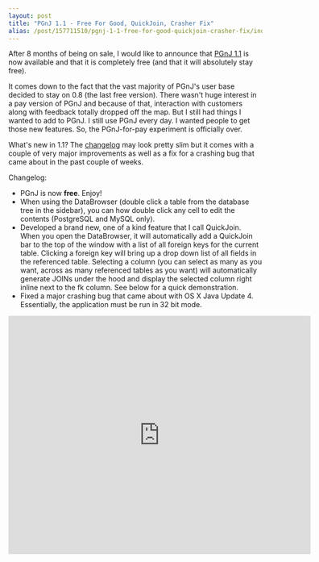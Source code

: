 ```yaml
---
layout: post
title: "PGnJ 1.1 - Free For Good, QuickJoin, Crasher Fix"
alias: /post/157711510/pgnj-1-1-free-for-good-quickjoin-crasher-fix/index.html
---
```


After 8 months of being on sale, I would like to announce that [PGnJ 1.1](http://thomasmango.com/projects/pgnj) is now available and that it is completely free (and that it will absolutely stay free).

It comes down to the fact that the vast majority of PGnJ's user base decided to stay on 0.8 (the last free version). There wasn't huge interest in a pay version of PGnJ and because of that, interaction with customers along with feedback totally dropped off the map. But I still had things I wanted to add to PGnJ. I still use PGnJ every day. I wanted people to get those new features. So, the PGnJ-for-pay experiment is officially over.

What's new in 1.1? The [changelog](http://thomasmango.com/files/PGnJ/changes.txt) may look pretty slim but it comes with a couple of very major improvements as well as a fix for a crashing bug that came about in the past couple of weeks.

Changelog:

* PGnJ is now **free**. Enjoy!
* When using the DataBrowser (double click a table from the database tree in the sidebar), you can how double click any cell to edit the contents (PostgreSQL and MySQL only).
* Developed a brand new, one of a kind feature that I call QuickJoin. When you open the DataBrowser, it will automatically add a QuickJoin bar to the top of the window with a list of all foreign keys for the current table. Clicking a foreign key will bring up a drop down list of all fields in the referenced table. Selecting a column (you can select as many as you want, across as many referenced tables as you want) will automatically generate JOINs under the hood and display the selected column right inline next to the fk column. See below for a quick demonstration.
* Fixed a major crashing bug that came about with OS X Java Update 4. Essentially, the application must be run in 32 bit mode.

<iframe src="http://player.vimeo.com/video/28060086?byline=0&amp;portrait=0&amp;color=195baa" width="600" height="473" frameborder="0"></iframe>